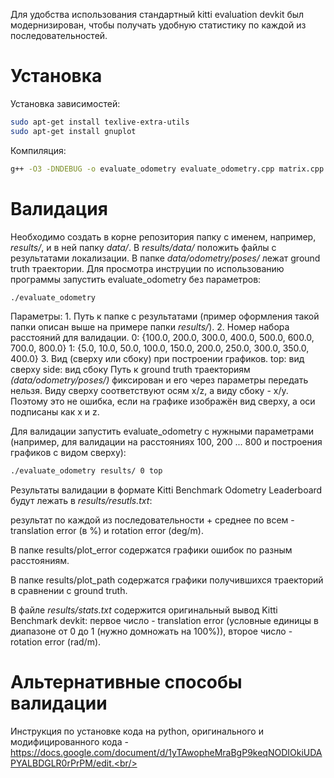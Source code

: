 Для удобства использования стандартный kitti evaluation devkit был модернизирован, чтобы получать удобную статистику по каждой из последовательностей.

Установка
==========

Установка зависимостей:
```sh
sudo apt-get install texlive-extra-utils
sudo apt-get install gnuplot
```
Компиляция:
```sh
g++ -O3 -DNDEBUG -o evaluate_odometry evaluate_odometry.cpp matrix.cpp
```

Валидация
=========
Необходимо создать в корне репозитория папку с именем, например, *results/*, и в ней папку *data/*. В *results/data/* положить файлы с результатами локализации. В папке *data/odometry/poses/* лежат ground truth траектории. Для просмотра инструции по использованию программы запустить evaluate_odometry без параметров:
```sh
./evaluate_odometry
```
Параметры:
    1. Путь к папке с результатами (пример оформления такой папки описан выше на примере папки *results/*).
    2. Номер набора расстояний для валидации.
        0: {100.0, 200.0, 300.0, 400.0, 500.0, 600.0, 700.0, 800.0}
        1: {5.0, 10.0, 50.0, 100.0, 150.0, 200.0, 250.0, 300.0, 350.0, 400.0}
    3. Вид (сверху или сбоку) при построении графиков.
        top: вид сверху
        side: вид сбоку
Путь к ground truth траекториям *(data/odometry/poses/)* фиксирован и его через параметры передать нельзя.
Виду сверху соответствуют осям x/z, а виду сбоку - x/y. Поэтому это не ошибка, если на графике изображён вид сверху, а оси подписаны как x и z.

Для валидации запустить evaluate_odometry с нужными параметрами (например, для валидации на расстояниях 100, 200 ... 800 и построения графиков с видом сверху):
```sh
./evaluate_odometry results/ 0 top
```

Результаты валидации в формате Kitti Benchmark Odometry Leaderboard будут лежать в *results/resutls.txt*:

результат по каждой из последовательности + среднее по всем  - translation error (в %) и rotation error (deg/m).

В папке results/plot_error содержатся графики ошибок по разным расстояниям.

В папке results/plot_path содержатся графики получившихся траекторий в сравнении с ground truth.

В файле *results/stats.txt* содержится оригинальный вывод Kitti Benchmark devkit: первое число - translation error (условные единицы в диапазоне от 0 до 1 (нужно домножать на 100%)), второе число - rotation error (rad/m).

Альтернативные способы валидации
=========

Инструкция по установке кода на python, оригинального и модифицированного кода - https://docs.google.com/document/d/1yTAwopheMraBgP9keqNODIOkiUDAPYALBDGLR0rPrPM/edit.<br/>
